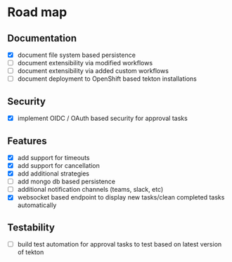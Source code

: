 # Road map

## Documentation

- [x] document file system based persistence
- [ ] document extensibility via modified workflows
- [ ] document extensibility via added custom workflows
- [ ] document deployment to OpenShift based tekton installations

## Security

- [x] implement OIDC / OAuth based security for approval tasks

## Features

- [x] add support for timeouts
- [x] add support for cancellation
- [x] add additional strategies
- [ ] add mongo db based persistence
- [ ] additional notification channels (teams, slack, etc)
- [x] websocket based endpoint to display new tasks/clean completed tasks automatically

## Testability

- [ ] build test automation for approval tasks to test based on latest version of tekton
